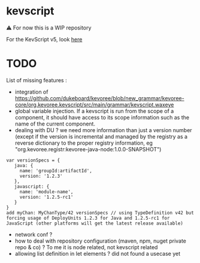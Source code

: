 # kevscript
:warning: For now this is a WIP repository  

For the KevScript v5, look [here](https://github.com/dukeboard/kevoree/tree/master/kevoree-core/org.kevoree.kevscript)

# TODO
List of missing features :
 * integration of https://github.com/dukeboard/kevoree/blob/new_grammar/kevoree-core/org.kevoree.kevscript/src/main/grammar/kevscript.waxeye
 * global variable injection. If a kevscript is run from the scope of a component, it should have access to its scope information such as the name of the current component.
 * dealing with DU ? we need more information than just a version number (except if the version is incremental and managed by the registry as a reverse dictionary to the proper registry information, eg "org.kevoree.registr:kevoree-java-node:1.0.0-SNAPSHOT")
 ```kevs
 var versionSpecs = {
    java: {
      name: 'groupId:artifactId',
      version: '1.2.3'
    },
    javascript: {
      name: 'module-name',
      version: '1.2.5-rc1'
    }
 }
 add myChan: MyChanType/42 versionSpecs // using TypeDefinition v42 but forcing usage of DeployUnits 1.2.3 for Java and 1.2.5-rc1 for JavaScript (other platforms will get the latest release available)
 ```
 
 * network conf ?
 * how to deal with repository configuration (maven, npm, nuget private repo & co) ? To me it is node related, not kevscript related
 * allowing list definition in let elements ? did not found a usecase yet
